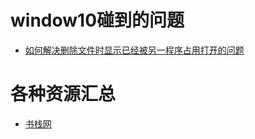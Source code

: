 # window10碰到的问题
- [如何解决删除文件时显示已经被另一程序占用打开的问题](https://blog.csdn.net/NickAJun/article/details/90144083)

# 各种资源汇总
- [书栈网](https://www.bookstack.cn/)
